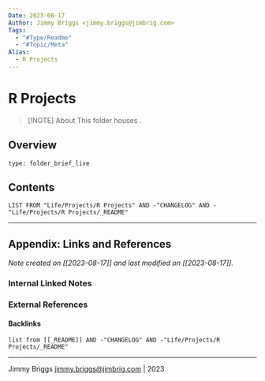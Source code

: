 ```yaml
---
Date: 2023-08-17
Author: Jimmy Briggs <jimmy.briggs@jimbrig.com>
Tags:
  - "#Type/Readme"
  - "#Topic/Meta"
Alias:
  - R Projects
---
```


# R Projects

> [!NOTE] About
> This folder houses .

## Overview


```ccard
type: folder_brief_live
```
 

## Contents

```dataview
LIST FROM "Life/Projects/R Projects" AND -"CHANGELOG" AND -"Life/Projects/R Projects/_README"
```

***

## Appendix: Links and References

*Note created on [[2023-08-17]] and last modified on [[2023-08-17]].*

### Internal Linked Notes

### External References

#### Backlinks

```dataview
list from [[_README]] AND -"CHANGELOG" AND -"Life/Projects/R Projects/_README"
```


***

Jimmy Briggs <jimmy.briggs@jimbrig.com> | 2023
